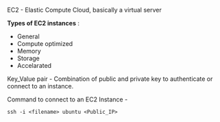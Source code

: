 EC2 - Elastic Compute Cloud, basically a virtual server

**Types of EC2 instances** : 
  - General 
  - Compute optimized
  - Memory
  - Storage
  - Accelarated

Key_Value pair - Combination of public and private key to authenticate or connect to an instance.

Command to connect to an EC2 Instance - 
```
ssh -i <filename> ubuntu <Public_IP>
```
